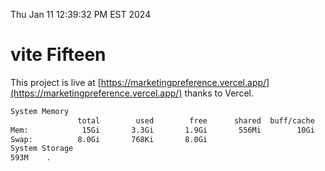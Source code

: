 Thu Jan 11 12:39:32 PM EST 2024

# vite Fifteen


This project is live at [https://marketingpreference.vercel.app/](https://marketingpreference.vercel.app/) thanks to Vercel.

```bash
System Memory
               total        used        free      shared  buff/cache   available
Mem:            15Gi       3.3Gi       1.9Gi       556Mi        10Gi        11Gi
Swap:          8.0Gi       768Ki       8.0Gi
System Storage
593M	.
